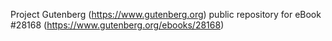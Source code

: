 Project Gutenberg (https://www.gutenberg.org) public repository for eBook #28168 (https://www.gutenberg.org/ebooks/28168)
